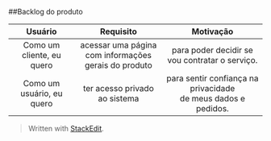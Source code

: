 ##Backlog do produto

| Usuário      | Requisito | Motivação     |
| :----:        |    :----:   |          :----: |
| Como um cliente, eu quero      | acessar uma página<br>com informações gerais do produto       | para poder decidir se vou contratar o serviço.   |
| Como um usuário, eu quero   | ter acesso privado ao sistema        | para sentir confiança na privacidade<br>de meus dados e pedidos.      |



> Written with [StackEdit](https://stackedit.io/).
